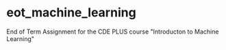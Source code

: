 # eot_machine_learning
End of Term Assignment for the CDE PLUS course "Introducton to Machine Learning"
